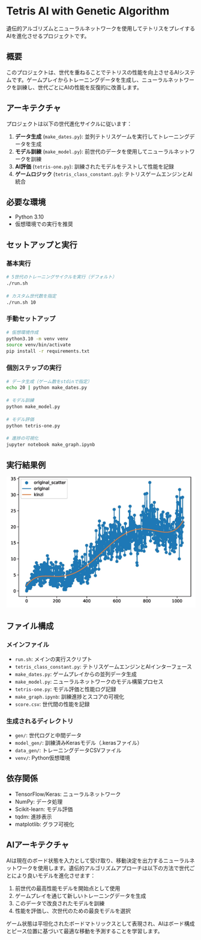 # Tetris AI with Genetic Algorithm

遺伝的アルゴリズムとニューラルネットワークを使用してテトリスをプレイするAIを進化させるプロジェクトです。

## 概要

このプロジェクトは、世代を重ねることでテトリスの性能を向上させるAIシステムです。ゲームプレイからトレーニングデータを生成し、ニューラルネットワークを訓練し、世代ごとにAIの性能を反復的に改善します。

## アーキテクチャ

プロジェクトは以下の世代進化サイクルに従います：

1. **データ生成** (`make_dates.py`): 並列テトリスゲームを実行してトレーニングデータを生成
2. **モデル訓練** (`make_model.py`): 前世代のデータを使用してニューラルネットワークを訓練
3. **AI評価** (`tetris-one.py`): 訓練されたモデルをテストして性能を記録
4. **ゲームロジック** (`tetris_class_constant.py`): テトリスゲームエンジンとAI統合

## 必要な環境

- Python 3.10
- 仮想環境での実行を推奨

## セットアップと実行

### 基本実行

```bash
# 5世代のトレーニングサイクルを実行（デフォルト）
./run.sh

# カスタム世代数を指定
./run.sh 10
```

### 手動セットアップ

```bash
# 仮想環境作成
python3.10 -m venv venv
source venv/bin/activate
pip install -r requirements.txt
```

### 個別ステップの実行

```bash
# データ生成（ゲーム数をstdinで指定）
echo 20 | python make_dates.py

# モデル訓練
python make_model.py

# モデル評価
python tetris-one.py

# 進捗の可視化
jupyter notebook make_graph.ipynb
```

## 実行結果例

![score_sample](./README_pictures/score.jpeg)

## ファイル構成

### メインファイル

- `run.sh`: メインの実行スクリプト
- `tetris_class_constant.py`: テトリスゲームエンジンとAIインターフェース
- `make_dates.py`: ゲームプレイからの並列データ生成
- `make_model.py`: ニューラルネットワークのモデル構築プロセス
- `tetris-one.py`: モデル評価と性能ログ記録
- `make_graph.ipynb`: 訓練進捗とスコアの可視化
- `score.csv`: 世代間の性能を記録

### 生成されるディレクトリ

- `gen/`: 世代ログと中間データ
- `model_gen/`: 訓練済みKerasモデル（.kerasファイル）
- `data_gen/`: トレーニングデータCSVファイル
- `venv/`: Python仮想環境

## 依存関係

- TensorFlow/Keras: ニューラルネットワーク
- NumPy: データ処理
- Scikit-learn: モデル評価
- tqdm: 進捗表示
- matplotlib: グラフ可視化

## AIアーキテクチャ

AIは現在のボード状態を入力として受け取り、移動決定を出力するニューラルネットワークを使用します。遺伝的アルゴリズムアプローチは以下の方法で世代ごとにより良いモデルを進化させます：

1. 前世代の最高性能モデルを開始点として使用
2. ゲームプレイを通じて新しいトレーニングデータを生成
3. このデータで改良されたモデルを訓練
4. 性能を評価し、次世代のための最良モデルを選択

ゲーム状態は平坦化されたボードマトリックスとして表現され、AIはボード構成とピース位置に基づいて最適な移動を予測することを学習します。
